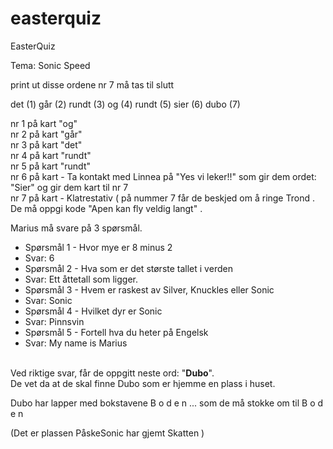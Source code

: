 # easterquiz
EasterQuiz

Tema: Sonic Speed

print ut disse ordene
nr 7 må tas til slutt

det  (1)
går  (2)
rundt  (3)
og (4)
rundt  (5)
sier (6)
dubo  (7)
 
nr 1 på kart "og"   <br>
nr 2 på kart "går"   <br>
nr 3 på kart "det"  <br>
nr 4 på kart "rundt"   <br>
nr 5 på kart "rundt"   <br>
nr 6 på kart - Ta kontakt med Linnea på "Yes vi leker!!" som gir dem ordet:  "Sier"  og gir dem kart til nr 7 <br>
nr 7 på kart - Klatrestativ  (  på nummer 7 får de beskjed om å ringe Trond . De må oppgi kode "Apen kan fly veldig langt" . <br>

Marius må svare på 3 spørsmål.  <br>

- Spørsmål 1 - Hvor mye er 8 minus 2 <br>
 - Svar: 6 <br>
 - Spørsmål 2 - Hva som er det største tallet i verden <br>
 - Svar: Ett åttetall som ligger.   <br>
 - Spørsmål 3 - Hvem er raskest av Silver, Knuckles eller Sonic  <br>
 - Svar: Sonic <br>
 - Spørsmål 4 - Hvilket dyr er Sonic
 - Svar: Pinnsvin
 - Spørsmål 5 - Fortell hva du heter på Engelsk
 - Svar: My name is Marius

<br> Ved riktige svar, får de oppgitt neste ord:  "<b>Dubo</b>".   <br> 
De vet da at de skal finne Dubo som er hjemme en plass i huset.<br> 

Dubo har lapper  med bokstavene B o d e n ... som de må stokke om til  B o d e n<br> 

(Det er plassen PåskeSonic har gjemt Skatten )<br> 





